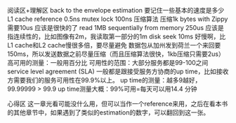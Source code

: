 阅读区+理解区
back to the envelope estimation
要记住一些基本的速度是多少
L1 cache reference 0.5ns 
mutex lock 100ns 
压缩算法 压缩1k bytes with Zippy需要10us 应该是很快的了
read 1MB sequentially from memory 250us 应该是指连续性的，比如图像有2m，我读取第一部分的1m
disk seek 10ms 好慢啊，比L1 cache和L2 cache慢很多倍，要尽量避免
数据包从加州发到荷兰一个来回要150ms，所以发送数据之前尽量压缩（而且压缩算法很快，1kb压缩只需要2us）
高可用的测量：一般用百分比
可用性的范围：大部分服务都是99-100之间
service level agreement (SLA)  一般都是跟接受服务方协商的up time，比如接收方需要我们的服务可用性在99.9%以上。
up time的测量：越多9越好，99.99999 > 99.9
up time测量大概：99%可用=每天可以用14.4 分钟



心得区
这一章光看可能没什么用，但可以当作一个reference来用，之后在看本书的其他章节中，如果遇到了类似的estimation的数字，可以翻回到这一张。
